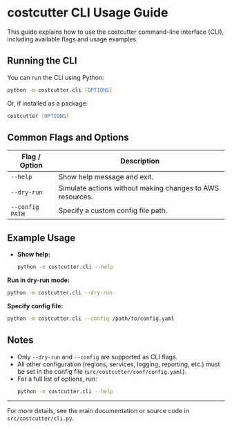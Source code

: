 # costcutter CLI Usage Guide

This guide explains how to use the costcutter command-line interface (CLI), including available flags and usage examples.

## Running the CLI

You can run the CLI using Python:

```zsh
python -m costcutter.cli [OPTIONS]
```

Or, if installed as a package:

```zsh
costcutter [OPTIONS]
```

## Common Flags and Options

| Flag / Option   | Description                                               |
| --------------- | --------------------------------------------------------- |
| `--help`        | Show help message and exit.                               |
| `--dry-run`     | Simulate actions without making changes to AWS resources. |
| `--config PATH` | Specify a custom config file path.                        |

## Example Usage

- **Show help:**
  ```zsh
  python -m costcutter.cli --help
  ```

**Run in dry-run mode:**

```zsh
python -m costcutter.cli --dry-run
```

**Specify config file:**

```zsh
python -m costcutter.cli --config /path/to/config.yaml
```

## Notes

- Only `--dry-run` and `--config` are supported as CLI flags.
- All other configuration (regions, services, logging, reporting, etc.) must be set in the config file (`src/costcutter/conf/config.yaml`).
- For a full list of options, run:
  ```zsh
  python -m costcutter.cli --help
  ```

---

For more details, see the main documentation or source code in `src/costcutter/cli.py`.
